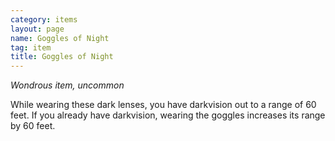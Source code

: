 ```yaml
---
category: items
layout: page
name: Goggles of Night
tag: item
title: Goggles of Night
---
```


_Wondrous item, uncommon_ 

While wearing these dark lenses, you have darkvision out to a range of 60 feet. If you already have darkvision, wearing the goggles increases its range by 60 feet.
